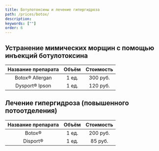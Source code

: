 ```yaml
---
title: Ботулотоксины и лечение гипергидроза
path: /prices/botox/
description:
keywords: [""]
order: 6
---
```


<h2 class="PriceTable__heading">Устранение мимических морщин с помощью инъекций ботулотоксина</h2>

| Название препарата | Объём | Стоимость |
|:------------------:|:-----:|:---------:|
|  Botox® Allergan   | 1 ед. | 300 руб.  |
|   Dysport® Ipson   | 1 ед. | 120 руб.  |


<h2 class="PriceTable__heading">Лечение гипергидроза (повышенного потоотделения)</h2>

| Название препарата | Объём | Стоимость |
|:------------------:|:-----:|:---------:|
|       Botox®       | 1 ед. | 200 руб.  |
|      Disport®      | 1 ед. |  85 руб.  |


